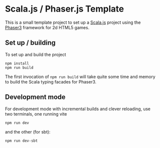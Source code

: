 # Scala.js / Phaser.js Template

This is a small template project to set up a [Scala.js](https://www.scala-js.org/) project using the [Phaser3](https://phaser.io/phaser3) framework for 2d HTML5 games.

## Set up / building

To set up and build the project

```
npm install
npm run build
```

The first invocation of `npm run build` will take quite some time and memory to build the Scala typing facades for Phaser3.


## Development mode

For development mode with incremental builds and clever reloading, use two terminals, one running vite

```
npm run dev
```

and the other (for sbt):

```
npm run dev-sbt
```